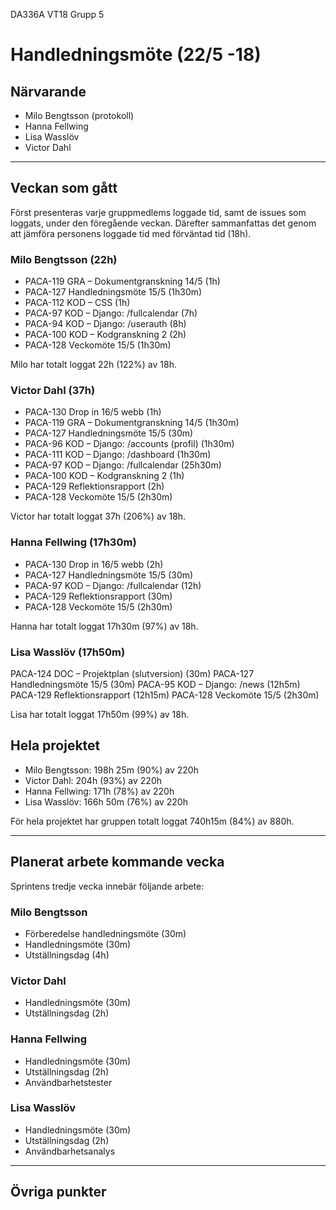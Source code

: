 DA336A VT18
Grupp 5

# Handledningsmöte (22/5 -18)

## Närvarande
* Milo Bengtsson (protokoll)
* Hanna Fellwing
* Lisa Wasslöv
* Victor Dahl

---

## Veckan som gått
Först presenteras varje gruppmedlems loggade tid, samt de issues som loggats, under den föregående veckan. Därefter sammanfattas det genom att jämföra personens loggade tid med förväntad tid (18h).

### Milo Bengtsson (22h)
* PACA-119 GRA – Dokumentgranskning 14/5 (1h)
* PACA-127 Handledningsmöte 15/5 (1h30m)
* PACA-112 KOD – CSS (1h)
* PACA-97 KOD – Django: /fullcalendar (7h)
* PACA-94 KOD – Django: /userauth (8h)
* PACA-100 KOD – Kodgranskning 2 (2h)
* PACA-128 Veckomöte 15/5 (1h30m)


Milo har totalt loggat 22h (122%) av 18h.

### Victor Dahl (37h)
* PACA-130 Drop in 16/5 webb (1h)
* PACA-119 GRA – Dokumentgranskning 14/5 (1h30m)
* PACA-127 Handledningsmöte 15/5 (30m)
* PACA-96 KOD – Django: /accounts (profil) (1h30m)
* PACA-111 KOD – Django: /dashboard (1h30m)
* PACA-97 KOD – Django: /fullcalendar (25h30m)
* PACA-100 KOD – Kodgranskning 2  (1h)
* PACA-129 Reflektionsrapport (2h)
* PACA-128 Veckomöte 15/5 (2h30m)


Victor har totalt loggat 37h (206%) av 18h.

### Hanna Fellwing (17h30m)
* PACA-130 Drop in 16/5 webb (2h)
* PACA-127 Handledningsmöte 15/5 (30m)
* PACA-97 KOD – Django: /fullcalendar (12h)
* PACA-129 Reflektionsrapport (30m)
* PACA-128 Veckomöte 15/5 (2h30m)

Hanna har totalt loggat 17h30m (97%) av 18h.

### Lisa Wasslöv (17h50m)
PACA-124 DOC – Projektplan (slutversion) (30m)
PACA-127 Handledningsmöte 15/5 (30m)
PACA-95 KOD – Django: /news (12h5m)
PACA-129 Reflektionsrapport (12h15m)
PACA-128 Veckomöte 15/5 (2h30m)

Lisa har totalt loggat 17h50m (99%) av 18h.

## Hela projektet

* Milo Bengtsson: 198h 25m (90%) av 220h
* Victor Dahl: 204h (93%) av 220h
* Hanna Fellwing: 171h (78%) av 220h
* Lisa Wasslöv: 166h 50m (76%) av 220h

För hela projektet har gruppen totalt loggat 740h15m (84%) av 880h.

--- 

## Planerat arbete kommande vecka
Sprintens tredje vecka innebär följande arbete:

### Milo Bengtsson
* Förberedelse handledningsmöte (30m)
* Handledningsmöte (30m)
* Utställningsdag (4h)

### Victor Dahl
* Handledningsmöte (30m)
* Utställningsdag (2h)

### Hanna Fellwing
* Handledningsmöte (30m)
* Utställningsdag (2h)
* Användbarhetstester

### Lisa Wasslöv
* Handledningsmöte (30m)
* Utställningsdag (2h)
* Användbarhetsanalys

---

## Övriga punkter


 
